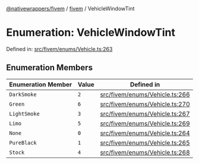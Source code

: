 [@nativewrappers/fivem](../../README.md) / [fivem](../README.md) / VehicleWindowTint

# Enumeration: VehicleWindowTint

Defined in: [src/fivem/enums/Vehicle.ts:263](https://github.com/nativewrappers/nativewrappers/blob/427b5ee59afa6efb7a0db0f5ab134f700c75b61b/src/fivem/enums/Vehicle.ts#L263)

## Enumeration Members

| Enumeration Member | Value | Defined in |
| ------ | ------ | ------ |
| <a id="darksmoke"></a> `DarkSmoke` | `2` | [src/fivem/enums/Vehicle.ts:266](https://github.com/nativewrappers/nativewrappers/blob/427b5ee59afa6efb7a0db0f5ab134f700c75b61b/src/fivem/enums/Vehicle.ts#L266) |
| <a id="green"></a> `Green` | `6` | [src/fivem/enums/Vehicle.ts:270](https://github.com/nativewrappers/nativewrappers/blob/427b5ee59afa6efb7a0db0f5ab134f700c75b61b/src/fivem/enums/Vehicle.ts#L270) |
| <a id="lightsmoke"></a> `LightSmoke` | `3` | [src/fivem/enums/Vehicle.ts:267](https://github.com/nativewrappers/nativewrappers/blob/427b5ee59afa6efb7a0db0f5ab134f700c75b61b/src/fivem/enums/Vehicle.ts#L267) |
| <a id="limo"></a> `Limo` | `5` | [src/fivem/enums/Vehicle.ts:269](https://github.com/nativewrappers/nativewrappers/blob/427b5ee59afa6efb7a0db0f5ab134f700c75b61b/src/fivem/enums/Vehicle.ts#L269) |
| <a id="none"></a> `None` | `0` | [src/fivem/enums/Vehicle.ts:264](https://github.com/nativewrappers/nativewrappers/blob/427b5ee59afa6efb7a0db0f5ab134f700c75b61b/src/fivem/enums/Vehicle.ts#L264) |
| <a id="pureblack"></a> `PureBlack` | `1` | [src/fivem/enums/Vehicle.ts:265](https://github.com/nativewrappers/nativewrappers/blob/427b5ee59afa6efb7a0db0f5ab134f700c75b61b/src/fivem/enums/Vehicle.ts#L265) |
| <a id="stock"></a> `Stock` | `4` | [src/fivem/enums/Vehicle.ts:268](https://github.com/nativewrappers/nativewrappers/blob/427b5ee59afa6efb7a0db0f5ab134f700c75b61b/src/fivem/enums/Vehicle.ts#L268) |
